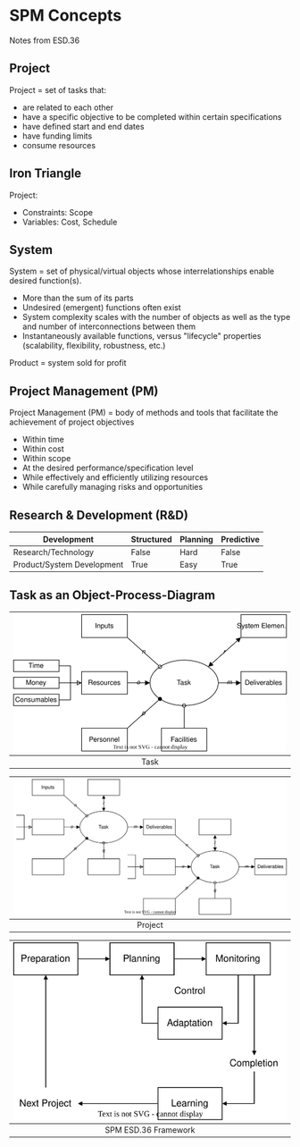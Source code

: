 # SPM Concepts

Notes from ESD.36

## Project

Project = set of tasks that:

* are related to each other
* have a specific objective to be completed within certain specifications
* have defined start and end dates
* have funding limits
* consume resources

## Iron Triangle

Project:

* Constraints: Scope
* Variables: Cost, Schedule

## System

System = set of physical/virtual objects whose interrelationships enable desired function(s).

* More than the sum of its parts
* Undesired (emergent) functions often exist
* System complexity scales with the number of objects as well as the type and number of interconnections between them
* Instantaneously available functions, versus "lifecycle" properties (scalability, flexibility, robustness, etc.)

Product = system sold for profit

## Project Management (PM)

Project Management (PM) = body of methods and tools that facilitate the achievement of project objectives

* Within time
* Within cost
* Within scope
* At the desired performance/specification level
* While effectively and efficiently utilizing resources
* While carefully managing risks and opportunities

## Research & Development (R&D)

| Development                | Structured | Planning | Predictive |
| -------------------------- | ---------- | -------- | ---------- |
| Research/Technology        | False      | Hard     | False      |
| Product/System Development | True       | Easy     | True       |

## Task as an Object-Process-Diagram

| ![Figure task_as_object_process_diagram](../images/esd36/task_as_object_process_diagram.svg) |
| :----------------------------------------------------------------------------------------: |
|                                            Task                                            |

| ![Figure project_as_object_process_diagram](../images/esd36/project_as_object_process_diagram.svg) |
| :----------------------------------------------------------------------------------------------: |
|                                             Project                                             |

| ![Figure SPM_ESD36_framework](../images/esd36/SPM_ESD36_framework.svg) |
| :------------------------------------------------------------------: |
|                         SPM ESD.36 Framework                         |

